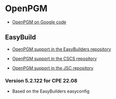 # OpenPGM

  * [OpenPGM on Google code](https://code.google.com/p/openpgm/)

## EasyBuild

  * [OpenPGM support in the EasyBuilders repository](https://github.com/easybuilders/easybuild-easyconfigs/tree/develop/easybuild/easyconfigs/o/OpenPGM)

  * [OpenPGM support in the CSCS repository](https://github.com/eth-cscs/production/tree/master/easybuild/easyconfigs/o/OpenPGM)

  * [OpenPGM support in the JSC repository](https://github.com/easybuilders/JSC/tree/2022/Golden_Repo/o/OpenPGM)

### Version 5.2.122 for CPE 22.08

- Based on the EasyBuilders easyconfig


